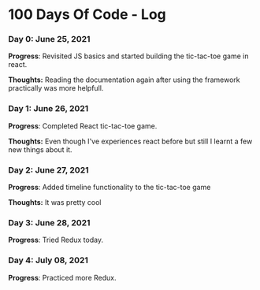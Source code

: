 # 100 Days Of Code - Log

### Day 0: June 25, 2021
**Progress**: Revisited JS basics and started building the tic-tac-toe game in react.

**Thoughts:** Reading the documentation again after using the framework practically was more helpfull.

### Day 1: June 26, 2021
**Progress**: Completed React tic-tac-toe game.

**Thoughts:** Even though I've experiences react before but still I learnt a few new things about it.

### Day 2: June 27, 2021
**Progress**: Added timeline functionality to the tic-tac-toe game

**Thoughts:** It was pretty cool

### Day 3: June 28, 2021
**Progress**: Tried Redux today.

### Day 4: July 08, 2021
**Progress**: Practiced more Redux.

<!-- ##### (delete me or comment me out)

**Today's Progress**: Fixed CSS, worked on canvas functionality for the app.


**Link to work:** [Calculator App](http://www.example.com)

### Day 0: February 30, 2016 (Example 2)
##### (delete me or comment me out)

**Today's Progress**: Fixed CSS, worked on canvas functionality for the app.

**Thoughts**: I really struggled with CSS, but, overall, I feel like I am slowly getting better at it. Canvas is still new for me, but I managed to figure out some basic functionality.

**Link(s) to work**: [Calculator App](http://www.example.com)


### Day 1: June 27, Monday

**Today's Progress**: I've gone through many exercises on FreeCodeCamp.

**Thoughts** I've recently started coding, and it's a great feeling when I finally solve an algorithm challenge after a lot of attempts and hours spent.

**Link(s) to work**
1. [Find the Longest Word in a String](https://www.freecodecamp.com/challenges/find-the-longest-word-in-a-string)
2. [Title Case a Sentence](https://www.freecodecamp.com/challenges/title-case-a-sentence) -->
